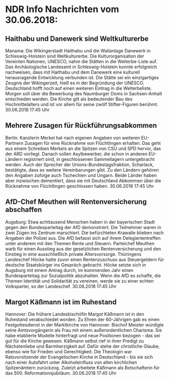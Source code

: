 # NDR Info Nachrichten vom 30.06.2018:


## Haithabu und Danewerk sind Weltkulturerbe
Manama: Die Wikingerstadt Haithabu und die Wallanlage Danewerk in Schleswig-Holstein sind Weltkulturerbe. Die Kulturorganisation der Vereinten Nationen, UNESCO, nahm die Stätten in die Welterbe-Liste auf. Das Archäologische Landesamt in Schleswig-Holstein konnte erfolgreich nachweisen, dass mit Haithabu und dem Danewerk eine kulturell herausragende Entwicklung verbunden ist. Die Stätte sei ein einzigartiges Zeugnis der Wikingerzeit, hieß es in der Begründung der UNESCO. Deutschland hofft noch auf einen weiteren Eintrag in die Welterbeliste. Morgen soll über die Bewerbung des Naumburger Doms in Sachsen-Anhalt entschieden werden. Die Kirche gilt als bedeutender Bau des Hochmittelalters und ist vor allem für seine zwölf Stifter-Figuren berühmt. 30.06.2018 17:45 Uhr 

## Mehrere Zusagen für Rückführungsabkommen
Berlin: Kanzlerin Merkel hat nach eigenen Angaben von weiteren EU-Partnern Zusagen für eine Rücknahme von Flüchtlingen erhalten. Das geht aus einem Schreiben Merkels an die Spitzen von CSU und SPD hervor, das der ARD vorliegt. Danach sollen Asylbewerber, die schon in anderen EU-Ländern registriert sind, in geschlossenen Sammellagern untergebracht werden. Auch der Sprecher der Unions-Bundestagsfraktion, Scharlack, bestätigte, dass es weitere Vereinbarungen gibt. Zu den Ländern gehören den Angaben zufolge auch Tschechien und Ungarn. Beide Länder haben aber inzwischen dementiert, dass sie mit Deutschland Abkommen über die Rücknahme von Flüchtlingen geschlossen haben. 30.06.2018 17:45 Uhr 

## AfD-Chef Meuthen will Rentenversicherung abschaffen
Augsburg: Etwa achttausend Menschen haben in der bayerischen Stadt gegen den Bundesparteitag der AfD demonstriert. Die Teilnehmer waren in zwei Zügen ins Zentrum  marschiert. Die befürchteten Krawalle blieben nach Angaben der Polizei aus. Die AfD befasst sich auf ihrem Delegiertentreffen unter anderem mit den Themen Rente und Steuern. Parteichef Meuthen warb für einen Ausstieg aus der gesetzlichen Rentenversicherung und den Einstieg in eine ausschließlich private Altersvorsorge. Thüringens Landeschef Höcke hatte zuvor einen Rentenzuschuss aus Steuergeldern für deutsche Staatsbürger ins Gespräch gebracht. Höcke setzte sich in Augsburg mit einem Antrag durch, im kommenden Jahr einen Bundesparteitag zur Sozialpolitik abzuhalten. Wenn die AfD es schaffe, die Themen Identität und Solidarität zu vereinen, werde sie zu einer echten Volkspartei, so der Landeschef. 30.06.2018 17:45 Uhr 

## Margot Käßmann ist im Ruhestand
Hannover: Die frühere Landesbischöfin Margot Käßmann ist in den Ruhestand verabschiedet worden. Zu Ehren der 60-Jährigen gab es einen Festgottesdienst in der Marktkirche von Hannover. Bischof Meister würdigte seine Amtsvorgängerin als Frau mit einem außerordentlichen Charisma. Sie habe etablierte Modelle hinterfragt und neue Positionen bezogen - das sei gut für die Kirche gewesen. Käßmann selbst rief in ihrer Predigt zu Nächstenliebe und Barmherzigkeit auf. Dafür stehe der christliche Glaube, ebenso wie für Frieden und Gerechtigkeit. Die Theologin war Ratsvorsitzende der Evangelischen Kirche in Deutschland - bis sie sich nach einer Autofahrt unter Alkoholeinfluss von allen kirchlichen Spitzenämtern zurückzog. Zuletzt arbeitete Käßmann als Botschafterin für das 500. Reformationsjubiläum. 30.06.2018 17:45 Uhr 
